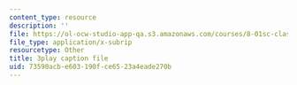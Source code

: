 ```yaml
---
content_type: resource
description: ''
file: https://ol-ocw-studio-app-qa.s3.amazonaws.com/courses/8-01sc-classical-mechanics-fall-2016/73590acbe603190fce6523a4eade270b_D2lW7o32fzk.srt
file_type: application/x-subrip
resourcetype: Other
title: 3play caption file
uid: 73590acb-e603-190f-ce65-23a4eade270b
---
```

